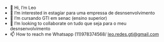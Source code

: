 - 👋 Hi, I’m Leo
- 👀 I’m interested in estagíar para uma empressa de desnsenvolvimento 
- 🌱 I’m cursando GTI em senac (ensino superior)
- 💞️ I’m looking to collaborate on tudo que seja para o meu desnsenvolvimento
- 📫 How to reach me Whatsapp (11)978374568/ leo.redes.gti@gmail.com

<!---
yEmbasado/yEmbasado is a ✨ special ✨ repository because its `README.md` (this file) appears on your GitHub profile.
You can click the Preview link to take a look at your changes.
--->
